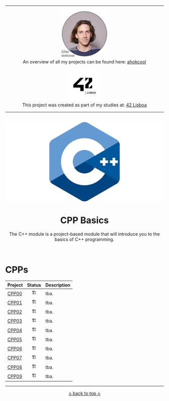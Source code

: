 <!-- ahokcool HEADER START-->
---
<a id="top"></a>
<div align="center">
  <a href="https://github.com/ahokcool/ahokcool/blob/main/README.md">
    <img src="images/alexgit.png" alt="Logo" width="150">
  </a><br>
  An overview of all my projects can be found here: <a href="https://github.com/ahokcool/ahokcool/blob/main/README.md" target="_blank">ahokcool</a><br><br>
  <a href="https://www.42lisboa.com">
    <img src="images/logo42.png" alt="Logo" width="100">
  </a><br>
  This project was created as part of my studies at: <a href="https://www.42lisboa.com" target="_blank">42 Lisboa</a><br>
</div>

---
<!-- ahokcool HEADER END-->
<!-- PROJECT HEADER START -->
<br />
<div align="center">
  <a href="./">
    <img src="images/logo.png" alt="Logo" width="600">
  </a>
  <h1 align="center">CPP Basics</h1>
<p align="center">
The C++ module is a project-based module that will introduce you to the basics of C++ programming.   
</p>
</div>
<br>
<!-- PROJECT HEADER END -->

# CPPs

|Project|Status|Description|
|:---|:---:|---|
|[CPP00][CPP00]|:building_construction:|tba.|
|[CPP01][CPP01]|:building_construction:|tba.|
|[CPP02][CPP02]|:building_construction:|tba.|
|[CPP03][CPP03]|:building_construction:|tba.|
|[CPP04][CPP04]|:building_construction:|tba.|
|[CPP05][CPP05]|:building_construction:|tba.|
|[CPP06][CPP06]|:building_construction:|tba.|
|[CPP07][CPP07]|:building_construction:|tba.|
|[CPP08][CPP08]|:building_construction:|tba.|
|[CPP09][CPP09]|:building_construction:|tba.|


<!-- Links -->
[CPP00]:./CPP00/
[CPP01]:./CPP01/
[CPP02]:./CPP02/
[CPP03]:./CPP03/
[CPP04]:./CPP04/
[CPP05]:./CPP05/
[CPP06]:./CPP06/
[CPP07]:./CPP07/
[CPP08]:./CPP08/
[CPP09]:./CPP09/

<!-- ahokcool FOOTER-->
---
<p align="center">
  <a href="#top">🔝 back to top 🔝</a>
</p>
